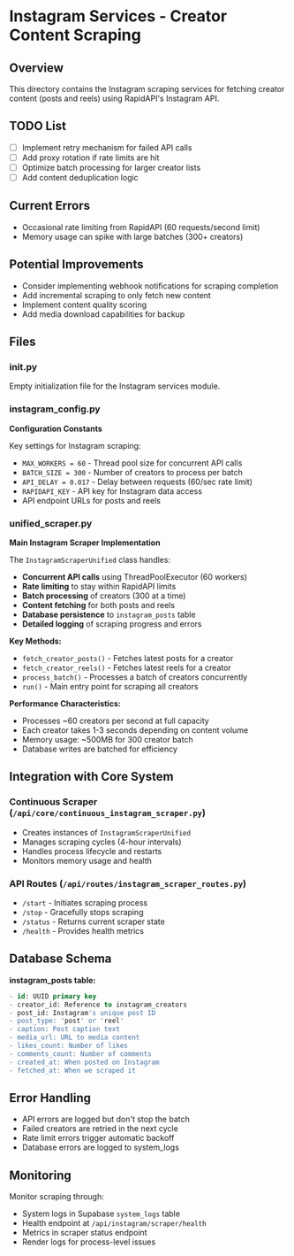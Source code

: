 # Instagram Services - Creator Content Scraping

## Overview
This directory contains the Instagram scraping services for fetching creator content (posts and reels) using RapidAPI's Instagram API.

## TODO List
- [ ] Implement retry mechanism for failed API calls
- [ ] Add proxy rotation if rate limits are hit
- [ ] Optimize batch processing for larger creator lists
- [ ] Add content deduplication logic

## Current Errors
- Occasional rate limiting from RapidAPI (60 requests/second limit)
- Memory usage can spike with large batches (300+ creators)

## Potential Improvements
- Consider implementing webhook notifications for scraping completion
- Add incremental scraping to only fetch new content
- Implement content quality scoring
- Add media download capabilities for backup

## Files

### __init__.py
Empty initialization file for the Instagram services module.

### instagram_config.py
**Configuration Constants**

Key settings for Instagram scraping:
- `MAX_WORKERS = 60` - Thread pool size for concurrent API calls
- `BATCH_SIZE = 300` - Number of creators to process per batch
- `API_DELAY = 0.017` - Delay between requests (60/sec rate limit)
- `RAPIDAPI_KEY` - API key for Instagram data access
- API endpoint URLs for posts and reels

### unified_scraper.py
**Main Instagram Scraper Implementation**

The `InstagramScraperUnified` class handles:
- **Concurrent API calls** using ThreadPoolExecutor (60 workers)
- **Rate limiting** to stay within RapidAPI limits
- **Batch processing** of creators (300 at a time)
- **Content fetching** for both posts and reels
- **Database persistence** to `instagram_posts` table
- **Detailed logging** of scraping progress and errors

**Key Methods:**
- `fetch_creator_posts()` - Fetches latest posts for a creator
- `fetch_creator_reels()` - Fetches latest reels for a creator
- `process_batch()` - Processes a batch of creators concurrently
- `run()` - Main entry point for scraping all creators

**Performance Characteristics:**
- Processes ~60 creators per second at full capacity
- Each creator takes 1-3 seconds depending on content volume
- Memory usage: ~500MB for 300 creator batch
- Database writes are batched for efficiency

## Integration with Core System

### Continuous Scraper (`/api/core/continuous_instagram_scraper.py`)
- Creates instances of `InstagramScraperUnified`
- Manages scraping cycles (4-hour intervals)
- Handles process lifecycle and restarts
- Monitors memory usage and health

### API Routes (`/api/routes/instagram_scraper_routes.py`)
- `/start` - Initiates scraping process
- `/stop` - Gracefully stops scraping
- `/status` - Returns current scraper state
- `/health` - Provides health metrics

## Database Schema

**instagram_posts table:**
```sql
- id: UUID primary key
- creator_id: Reference to instagram_creators
- post_id: Instagram's unique post ID
- post_type: 'post' or 'reel'
- caption: Post caption text
- media_url: URL to media content
- likes_count: Number of likes
- comments_count: Number of comments
- created_at: When posted on Instagram
- fetched_at: When we scraped it
```

## Error Handling

- API errors are logged but don't stop the batch
- Failed creators are retried in the next cycle
- Rate limit errors trigger automatic backoff
- Database errors are logged to system_logs

## Monitoring

Monitor scraping through:
- System logs in Supabase `system_logs` table
- Health endpoint at `/api/instagram/scraper/health`
- Metrics in scraper status endpoint
- Render logs for process-level issues